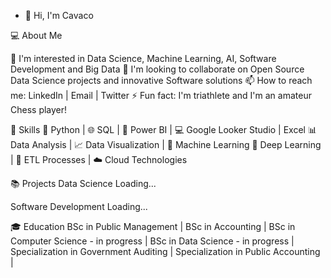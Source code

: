 - 👋 Hi, I'm Cavaco

💻 About Me

👀 I'm interested in Data Science, Machine Learning, AI, Software Development and Big Data
💞️ I'm looking to collaborate on Open Source Data Science projects and innovative Software solutions
📫 How to reach me: LinkedIn | Email | Twitter
⚡ Fun fact: I'm triathlete and I'm an amateur Chess player!

🚀 Skills
🐍 Python | 🌐 SQL | 🧮 Power BI | 💻 Google Looker Studio | Excel
📊 Data Analysis | 📈 Data Visualization | 📝 Machine Learning
🧠 Deep Learning | 🔄 ETL Processes | ☁️ Cloud Technologies

📚 Projects
Data Science
Loading...

Software Development
Loading...

🎓 Education
BSc in Public Management | BSc in Accounting | BSc in Computer Science - in progress | BSc in Data Science - in progress | Specialization in Government Auditing | Specialization in Public Accounting |
